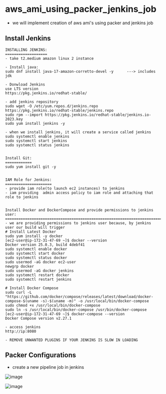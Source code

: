 # aws_ami_using_packer_jenkins_job

- we will implement creation of aws ami's using packer and jenkins job

## Install Jenkins

```
INSTALLING JENKINS:
===================
- take t2.medium amazon linux 2 instance

- Install java:
sudo dnf install java-17-amazon-corretto-devel -y      ---> includes jdk

- Donwload Jenkins
use LTS version
https://pkg.jenkins.io/redhat-stable/

- add jenkins repository
sudo wget -O /etc/yum.repos.d/jenkins.repo https://pkg.jenkins.io/redhat-stable/jenkins.repo
sudo rpm --import https://pkg.jenkins.io/redhat-stable/jenkins.io-2023.key
sudo yum install jenkins -y

- when we install jenkins, it will create a service called jenkins
sudo systemctl enable jenkins
sudo systemctl start jenkins
sudo systemctl status jenkins


Install Git:
============
sudo yum install git -y


IAM Role for Jenkins:
=====================
- provide iam role(to launch ec2 instances) to jenkins
- iam providing  admin access policy to iam role and attaching that role to jenkins


Install Docker and DockerCompose and provide permissions to jenkins user:
==========================================================================
- we are providing permissions to jenkins user because, by jenkins user our build will trigger
# Install Latest Docker
sudo yum install -y docker
[ec2-user@ip-172-31-47-69 ~]$ docker --version
Docker version 25.0.3, build 4debf41
sudo systemctl enable docker 
sudo systemctl start docker
sudo systemctl status docker
sudo usermod -aG docker ec2-user
newgrp docker
sudo usermod -aG docker jenkins
sudo systemctl restart docker
sudo systemctl restart jenkins

# Install Docker Compose
sudo curl -L "https://github.com/docker/compose/releases/latest/download/docker-compose-$(uname -s)-$(uname -m)" -o /usr/local/bin/docker-compose
sudo chmod +x /usr/local/bin/docker-compose
sudo ln -s /usr/local/bin/docker-compose /usr/bin/docker-compose
[ec2-user@ip-172-31-47-69 ~]$ docker-compose --version
Docker Compose version v2.27.1

- access jenkins
http://ip:8080

- REMOVE UNWANTED PLUGINS IF YOUR JENKINS IS SLOW IN LOADING 
```

## Packer Configurations

- create a new pipeline job in jenkins

![image](https://github.com/vijay2181/aws_ami_using_jenkins_packer/assets/66196388/2e5148c9-7f47-4b86-abe9-8292c076f0bd)

![image](https://github.com/vijay2181/aws_ami_using_jenkins_packer/assets/66196388/c507ef8e-124f-4fae-be9e-e8df8bada9fa)







